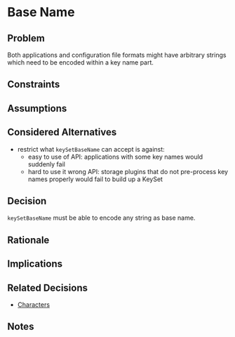 # Base Name

## Problem

Both applications and configuration file formats might have arbitrary strings which need to be
encoded within a key name part.

## Constraints

## Assumptions

## Considered Alternatives

- restrict what `keySetBaseName` can accept is against:
  - easy to use of API: applications with some key names would suddenly fail
  - hard to use it wrong API: storage plugins that do not pre-process key names properly would fail to build up a KeySet

## Decision

`keySetBaseName` must be able to encode any string as base name.

## Rationale

## Implications

## Related Decisions

- [Characters](characters.md)

## Notes
